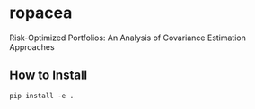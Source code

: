 # ropacea
Risk-Optimized Portfolios: An Analysis of Covariance Estimation Approaches


## How to Install
```pip install -e .```
